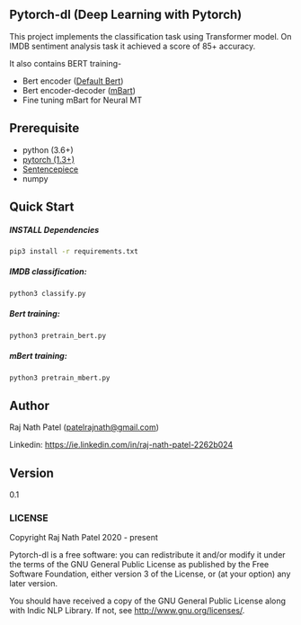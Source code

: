 ## Pytorch-dl (Deep Learning with Pytorch)
This project implements the classification task using Transformer model. On IMDB sentiment analysis task it achieved a score of 85+ accuracy.

It also contains BERT training- 
* Bert encoder ([Default Bert](https://arxiv.org/pdf/1810.04805.pdf))
* Bert encoder-decoder ([mBart](https://arxiv.org/pdf/2001.08210.pdf))
* Fine tuning mBart for Neural MT

## Prerequisite
- python (3.6+)
- [pytorch (1.3+)](https://pytorch.org/get-started/locally/)
- [Sentencepiece](https://github.com/google/sentencepiece)
- numpy

## Quick Start
##### INSTALL Dependencies
```bash
pip3 install -r requirements.txt
```
##### IMDB classification:
```bash
python3 classify.py
```

##### Bert training:
```bash
python3 pretrain_bert.py
```

##### mBert training:
```bash
python3 pretrain_mbert.py
```

## Author
Raj Nath Patel (patelrajnath@gmail.com)

Linkedin: https://ie.linkedin.com/in/raj-nath-patel-2262b024

## Version
0.1

### LICENSE
Copyright Raj Nath Patel 2020 - present

Pytorch-dl is a free software: you can redistribute it and/or modify it under the terms of the GNU General Public 
License as published by the Free Software Foundation, either version 3 of the License, or (at your option) any 
later version.

You should have received a copy of the GNU General Public License along with Indic NLP Library. 
If not, see http://www.gnu.org/licenses/.